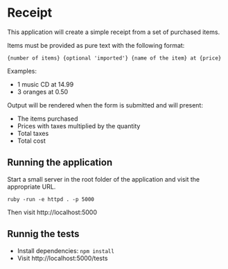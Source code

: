# Receipt

This application will create a simple receipt from a set of purchased items.

Items must be provided as pure text with the following format:

`{number of items} {optional 'imported'} {name of the item} at {price}`

Examples:
- 1 music CD at 14.99
- 3 oranges at 0.50

Output will be rendered when the form is submitted and will present:
- The items purchased
- Prices with taxes multiplied by the quantity
- Total taxes
- Total cost

## Running the application

Start a small server in the root folder of the application and visit the appropriate URL.

`ruby -run -e httpd . -p 5000`

Then visit http://localhost:5000

## Runnig the tests
- Install dependencies: `npm install`
- Visit http://localhost:5000/tests
